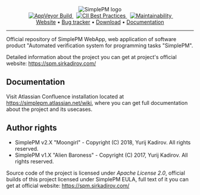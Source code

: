 <div align="center">
  <img src="https://raw.githubusercontent.com/SirkadirovTeam/simplepm-resources/master/logo.png" alt="SimplePM logo">
</div>

<div align="center">
  &nbsp;
  <a href="https://ci.appveyor.com/project/sirkadirov/simplepm-webapp">
    <img src="https://ci.appveyor.com/api/projects/status/aqx58iiokwaiq0x7?svg=true" alt="AppVeyor Build">
  </a>
  &nbsp;
  <a href="https://bestpractices.coreinfrastructure.org/projects/1230">
    <img src="https://bestpractices.coreinfrastructure.org/projects/1230/badge" alt="CII Best Practices">
  </a>
  &nbsp;
  <a href="https://codeclimate.com/github/SirkadirovTeam/SimplePM_WebApp/maintainability">
    <img src="https://api.codeclimate.com/v1/badges/9e88b0a0910af3f47af8/maintainability" alt="Maintainability">
  </a>
  &nbsp;
</div>

<div align="center">
  <a href="https://spm.sirkadirov.com/">Website</a> • <a href="https://simplepm.atlassian.net/projects/WEBAPP/">Bug tracker</a> • <a href="https://spm.sirkadirov.com/download.html">Download</a> • <a href="https://simplepm.atlassian.net/">Documentation</a>
</div>

*****

Official repository of SimplePM WebApp, web application of software product "Automated verification system for programming tasks "SimplePM".

Detailed information about the project you can get at project's official website: https://spm.sirkadirov.com/

## Documentation
Visit Atlassian Confluence installation located at https://simplepm.atlassian.net/wiki, where you can get full documentation about the project and its usecases.

## Author rights
- SimplePM v2.X "Moongirl" - Copyright (C) 2018, Yurij Kadirov. All rights reserved.
- SimplePM v1.X "Alien Baroness" - Copyright (C) 2017, Yurij Kadirov. All rights reserved.

Source code of the project is licensed under *Apache License 2.0*, official builds of this project licensed under SimplePM EULA, full text of it you can get at official website: https://spm.sirkadirov.com/
